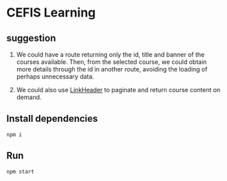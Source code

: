 # CEFIS Learning

## suggestion

1. We could have a route returning only the id, title and banner of the courses available. Then, from the selected course, we could obtain more details through the id in another route, avoiding the loading of perhaps unnecessary data.

2. We could also use [LinkHeader](https://www.w3.org/wiki/LinkHeader) to paginate and return course content on demand.



## Install dependencies
```
npm i
```

## Run
```
npm start
```
